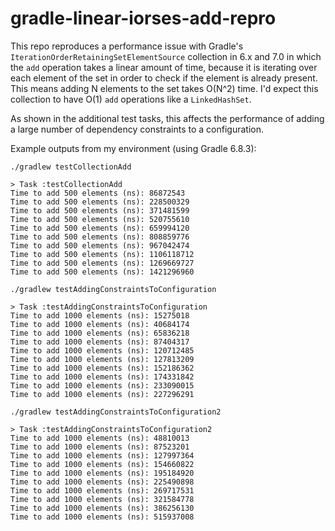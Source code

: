 # gradle-linear-iorses-add-repro

This repo reproduces a performance issue with Gradle's `IterationOrderRetainingSetElementSource` collection in 6.x
and 7.0 in which the `add` operation takes a linear amount of time, because it is iterating over each element of the set
in order to check if the element is already present. This means adding N elements to the set takes O(N^2) time. I'd
expect this collection to have O(1) `add` operations like a `LinkedHashSet`.

As shown in the additional test tasks, this affects the performance of adding a large number of dependency constraints
to a configuration.

Example outputs from my environment (using Gradle 6.8.3):

```
./gradlew testCollectionAdd

> Task :testCollectionAdd
Time to add 500 elements (ns): 86872543
Time to add 500 elements (ns): 228500329
Time to add 500 elements (ns): 371481599
Time to add 500 elements (ns): 520755610
Time to add 500 elements (ns): 659994120
Time to add 500 elements (ns): 808859776
Time to add 500 elements (ns): 967042474
Time to add 500 elements (ns): 1106118712
Time to add 500 elements (ns): 1269669727
Time to add 500 elements (ns): 1421296960
```

```
./gradlew testAddingConstraintsToConfiguration

> Task :testAddingConstraintsToConfiguration
Time to add 1000 elements (ns): 15275018
Time to add 1000 elements (ns): 40684174
Time to add 1000 elements (ns): 65836218
Time to add 1000 elements (ns): 87404317
Time to add 1000 elements (ns): 120712485
Time to add 1000 elements (ns): 127813209
Time to add 1000 elements (ns): 152186362
Time to add 1000 elements (ns): 174331842
Time to add 1000 elements (ns): 233090015
Time to add 1000 elements (ns): 227296291
```

```
./gradlew testAddingConstraintsToConfiguration2

> Task :testAddingConstraintsToConfiguration2
Time to add 1000 elements (ns): 48810013
Time to add 1000 elements (ns): 87523201
Time to add 1000 elements (ns): 127997364
Time to add 1000 elements (ns): 154660822
Time to add 1000 elements (ns): 195184920
Time to add 1000 elements (ns): 225490898
Time to add 1000 elements (ns): 269717531
Time to add 1000 elements (ns): 321584778
Time to add 1000 elements (ns): 386256130
Time to add 1000 elements (ns): 515937008
```